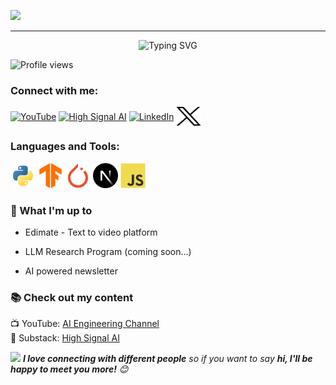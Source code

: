 ![](./github_banner.png)

---

<p align="center">
  <img src="https://readme-typing-svg.herokuapp.com?font=Fira+Code&pause=1000&color=2986CC&center=true&vCenter=true&width=435&lines=AI+Engineer;Data+Scientist;Open+Source+Enthusiast;Always+learning+new+things" alt="Typing SVG" />
</p>

<p align="left">
  <img src="https://komarev.com/ghpvc/?username=dswharshit&label=Profile%20views&color=0e75b6&style=flat" alt="Profile views" />
</p>

<h3 align="left">Connect with me:</h3>


<p align="left">
  <a href="https://www.youtube.com/channel/UCH-xwLTKQaABNs2QmGxK2bQ" target="_blank"><img align="center" src="https://raw.githubusercontent.com/rahuldkjain/github-profile-readme-generator/master/src/images/icons/Social/youtube.svg" alt="YouTube" height="30" width="40" /></a>
  <a href="https://highsignalai.substack.com/" target="_blank"><img align="center" src="https://raw.githubusercontent.com/simple-icons/simple-icons/develop/icons/substack.svg" alt="High Signal AI" height="30" width="40" /></a>
  <a href="https://linkedin.com/in/tyagiharshit" target="_blank"><img align="center" src="https://raw.githubusercontent.com/rahuldkjain/github-profile-readme-generator/master/src/images/icons/Social/linked-in-alt.svg" alt="LinkedIn" height="30" width="40" /></a>
  <a href="https://x.com/dswharshit" target="_blank"><img align="center" src="https://raw.githubusercontent.com/simple-icons/simple-icons/develop/icons/x.svg" alt="X" height="30" width="40" /></a>
</p>

<h3 align="left">Languages and Tools:</h3>

<p align="left">
  <img src="https://raw.githubusercontent.com/devicons/devicon/master/icons/python/python-original.svg" alt="python" width="40" height="40"/>
  <img src="https://raw.githubusercontent.com/devicons/devicon/master/icons/tensorflow/tensorflow-original.svg" alt="tensorflow" width="40" height="40"/>
  <img src="https://raw.githubusercontent.com/devicons/devicon/master/icons/pytorch/pytorch-original.svg" alt="pytorch" width="40" height="40"/>
  <img src="https://raw.githubusercontent.com/devicons/devicon/master/icons/nextjs/nextjs-original.svg" alt="nextjs" width="40" height="40"/>
  <img src="https://raw.githubusercontent.com/devicons/devicon/master/icons/javascript/javascript-original.svg" alt="javascript" width="40" height="40"/>
</p>

<h3 align="left">🚀 What I'm up to</h3>

- Edimate - Text to video platform

- LLM Research Program (coming soon...)

- AI powered newsletter

<h3 align="left">📚 Check out my content</h3>
<p align="left">
  📺 YouTube: <a href="https://www.youtube.com/channel/UCH-xwLTKQaABNs2QmGxK2bQ" target="_blank">AI Engineering Channel</a><br>
  📝 Substack: <a href="https://highsignalai.substack.com/" target="_blank">High Signal AI</a>
</p>

<p align="left">
  <img src="https://media.giphy.com/media/LnQjpWaON8nhr21vNW/giphy.gif" width="60"> <em><b>I love connecting with different people</b> so if you want to say <b>hi, I'll be happy to meet you more!</b> 😊</em>
</p>
